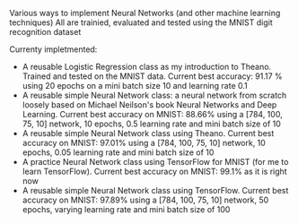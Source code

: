 Various ways to implement Neural Networks (and other machine learning techniques)
All are trainied, evaluated and tested using the MNIST digit recognition dataset

Currenty impletmented:
* A reusable Logistic Regression class as my introduction to Theano. Trained and tested on the MNIST data. Current best accuracy: 91.17 % using 20 epochs on a mini batch size 10 and learning rate 0.1
* A reusable simple Neural Network class: a neural network from scratch loosely based on Michael Neilson's book Neural Networks and Deep Learning. Current best accuracy on MNIST: 88.66% using a [784, 100, 75, 10] network, 10 epochs, 0.5 learning rate and mini batch size of 10
* A reusable simple Neural Network class using Theano. Current best accuracy on MNIST: 97.01% using a [784, 100, 75, 10] network, 10 epochs, 0.05 learning rate and mini batch size of 10
* A practice Neural Network class using TensorFlow for MNIST (for me to learn TensorFlow). Current best accuracy on MNIST: 99.1% as it is right now
* A reusable simple Neural Network class using TensorFlow. Current best accuracy on MNIST: 97.89% using a [784, 100, 75, 10] network, 50 epochs, varying learning rate and mini batch size of 100
